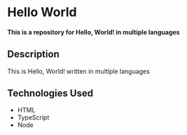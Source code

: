 # Hello World
#### This is a repository for Hello, World! in multiple languages

## Description
This is  Hello, World! written in multiple languages

## Technologies Used
* HTML
* TypeScript
* Node



